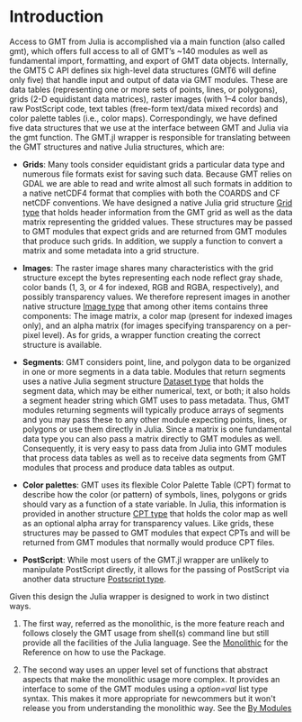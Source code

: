 # Introduction

Access to GMT from Julia is accomplished via a main function (also called gmt), which offers full
access to all of GMT’s ~140 modules as well as fundamental import, formatting, and export of GMT
data objects. Internally, the GMT5 C API defines six high-level data structures (GMT6 will define only five)
that handle input and output of data via GMT modules. These are data tables (representing one or more
sets of points, lines, or polygons), grids (2-D equidistant data matrices), raster images (with 1–4
color bands), raw PostScript code, text tables (free-form text/data mixed records) and color palette
tables (i.e., color maps). Correspondingly, we have defined five data structures that we use at the
interface between GMT and Julia via the gmt function. The GMT.jl wrapper is responsible for translating
between the GMT structures and native Julia structures, which are:

- **Grids**: Many tools consider equidistant grids a particular data type and numerous file formats
  exist for saving such data. Because GMT relies on GDAL we are able to read and write almost
  all such formats in addition to a native netCDF4 format that complies with both the COARDS
  and CF netCDF conventions. We have designed a native Julia grid structure [Grid type](@ref)
  that holds header information from the GMT grid as well as the data matrix representing the
  gridded values. These structures may be passed to GMT modules that expect grids and are
  returned from GMT modules that produce such grids. In addition, we supply a function to
  convert a matrix and some metadata into a grid structure.

- **Images**: The raster image shares many characteristics with the grid structure except the
  bytes representing each node reflect gray shade, color bands (1, 3, or 4 for indexed, RGB and
  RGBA, respectively), and possibly transparency values. We therefore represent images in another
  native structure [Image type](@ref) that among other items contains three components: The image
  matrix, a color map (present for indexed images only), and an alpha matrix (for images specifying
  transparency on a per-pixel level). As for grids, a wrapper function creating the correct structure
  is available.

- **Segments**: GMT considers point, line, and polygon data to be organized in one or more segments
  in a data table. Modules that return segments uses a native Julia segment structure [Dataset type](@ref)
  that holds the segment data, which may be either numerical, text, or both; it also holds a segment
  header string which GMT uses to pass metadata. Thus, GMT modules returning segments will typically
  produce arrays of segments and you may pass these to any other module expecting points, lines, or
  polygons or use them directly in Julia. Since a matrix is one fundamental data type you can also
  pass a matrix directly to GMT modules as well. Consequently, it is very easy to pass data from
  Julia into GMT modules that process data tables as well as to receive data segments from GMT modules
  that process and produce data tables as output.

- **Color palettes**: GMT uses its flexible Color Palette Table (CPT) format to describe how the
  color (or pattern) of symbols, lines, polygons or grids should vary as a function of a state variable.
  In Julia, this information is provided in another structure [CPT type](@ref) that holds the color
  map as well as an optional alpha array for transparency values. Like grids, these structures may
  be passed to GMT modules that expect CPTs and will be returned from GMT modules that normally
  would produce CPT files.

- **PostScript**: While most users of the GMT.jl wrapper are unlikely to manipulate PostScript
  directly, it allows for the passing of PostScript via another data structure [Postscript type](@ref).

Given this design the Julia wrapper is designed to work in two distinct ways. 

1. The first way, referred as the monolithic, is the more feature reach and follows closely
   the GMT usage from shell(s) command line but still provide all the facilities of the Julia
   language. See the [Monolithic](@ref) for the Reference on how to use the Package.
   
2. The second way uses an upper level set of functions that abstract aspects that
   make the monolithic usage more complex. It provides an interface to some of the GMT modules
   using a *option=val* list type syntax. This makes it more appropriate for newcommers but
   it won't release you from understanding the monolithic way. See the [By Modules](@ref)